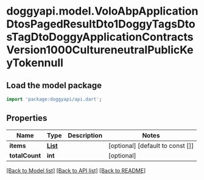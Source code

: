 # doggyapi.model.VoloAbpApplicationDtosPagedResultDto1DoggyTagsDtosTagDtoDoggyApplicationContractsVersion1000CultureneutralPublicKeyTokennull

## Load the model package
```dart
import 'package:doggyapi/api.dart';
```

## Properties
Name | Type | Description | Notes
------------ | ------------- | ------------- | -------------
**items** | [**List<DoggyTagsDtosTagDto>**](DoggyTagsDtosTagDto.md) |  | [optional] [default to const []]
**totalCount** | **int** |  | [optional] 

[[Back to Model list]](../README.md#documentation-for-models) [[Back to API list]](../README.md#documentation-for-api-endpoints) [[Back to README]](../README.md)


